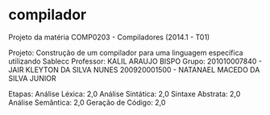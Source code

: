 compilador
==========

Projeto da matéria COMP0203 - Compiladores (2014.1 - T01)

Projeto: Construção de um compilador para uma linguagem específica utilizando Sablecc
Professor:  KALIL ARAUJO BISPO
Grupo: 	201010007840 - JAIR KLEYTON DA SILVA NUNES
  	 		200920001500 - NATANAEL MACEDO DA SILVA JUNIOR

Etapas: Análise Léxica: 2,0
        Análise Sintática: 2,0
        Sintaxe Abstrata: 2,0
        Análise Semântica: 2,0
        Geração de Código: 2,0
